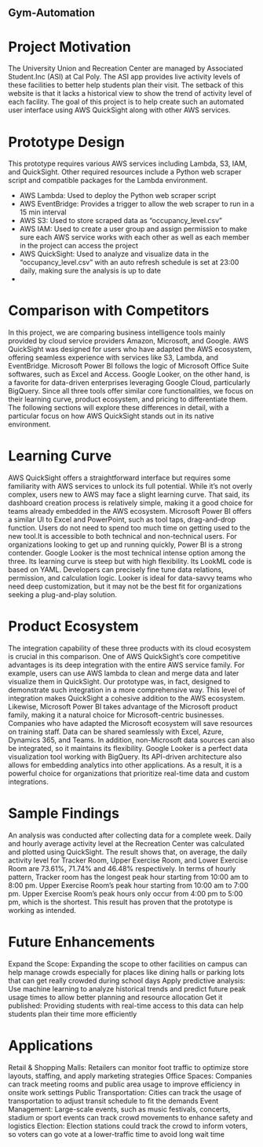 ## Gym-Automation

# Project Motivation
The University Union and Recreation Center are managed by Associated Student.Inc (ASI) at Cal Poly. The ASI app provides live activity levels of these facilities to better help students plan their visit. The setback of this website is that it lacks a historical view to show the trend of activity level of each facility. The goal of this project is to help create such an automated user interface using AWS QuickSight along with other AWS services. 

# Prototype Design
This prototype requires various AWS services including Lambda, S3, IAM, and QuickSight. Other required resources include a Python web scraper script and compatible packages for the Lambda environment.  
- AWS Lambda: Used to deploy the Python web scraper script
- AWS EventBridge: Provides a trigger to allow the web scraper to run in a 15 min interval
- AWS S3: Used to store scraped data as “occupancy_level.csv”
- AWS IAM: Used to create a user group and assign permission to make sure each AWS service works with each other as well as each member in the project can access the project
- AWS QuickSight:  Used to analyze and visualize data in the  “occupancy_level.csv” with an auto refresh schedule is set at 23:00 daily, making sure the analysis is up to date
- 
# Comparison with Competitors
In this project, we are comparing business intelligence tools mainly provided by cloud service providers Amazon, Microsoft, and Google. AWS QuickSight was designed for users who have adapted the AWS ecosystem, offering seamless experience with services like S3, Lambda, and EventBridge. Microsoft Power BI follows the logic of  Microsoft Office Suite softwares, such as Excel and Access. Google Looker, on the other hand, is a favorite for data-driven enterprises leveraging Google Cloud, particularly BigQuery.
Since all three tools offer similar core functionalities, we focus on their learning curve, product ecosystem, and pricing to differentiate them. The following sections will explore these differences in detail, with a particular focus on how AWS QuickSight stands out in its native environment.

# Learning Curve
AWS QuickSight offers a straightforward interface but requires some familiarity with AWS services to unlock its full potential. While it’s not overly complex, users new to AWS may face a slight learning curve. That said, its dashboard creation process is relatively simple, making it a good choice for teams already embedded in the AWS ecosystem.
Microsoft Power BI offers a similar UI to Excel and PowerPoint, such as tool taps, drag-and-drop function. Users do not need to spend too much time on getting used to the new tool.It is accessible to both technical and non-technical users. For organizations looking to get up and running quickly, Power BI is a strong contender.
Google Looker is the most technical intense option among the three. Its learning curve is steep but with high flexibility. Its LookML code is based on YAML. Developers can precisely fine tune data relations, permission, and calculation logic. Looker is ideal for data-savvy teams who need deep customization, but it may not be the best fit for organizations seeking a plug-and-play solution.

# Product Ecosystem
The integration capability of these three products with its cloud ecosystem is crucial in this comparison. 
One of AWS QuickSight’s core competitive advantages is its deep integration with the entire AWS service family. For example, users can use AWS lambda to clean and merge data and later visualize them in QuickSight. Our prototype was, in fact, designed to demonstrate such integration in a more comprehensive way. This level of integration makes QuickSight a cohesive addition to the AWS ecosystem.
Likewise, Microsoft Power BI takes advantage of the Microsoft product family, making it a natural choice for Microsoft-centric businesses. Companies who have adapted the Microsoft ecosystem will save resources on training staff. Data can be shared seamlessly with Excel, Azure, Dynamics 365, and Teams. In addition, non-Microsoft data sources can also be integrated, so it maintains its flexibility. 
Google Looker is a perfect data visualization tool working with BigQuery. Its API-driven architecture also allows for embedding analytics into other applications. As a result, it is a powerful choice for organizations that prioritize real-time data and custom integrations.

# Sample Findings
An analysis was conducted after collecting data for a complete week. Daily and hourly average activity level at the Recreation Center was calculated and plotted using QuickSight. The result shows that, on average, the daily activity level for Tracker Room, Upper Exercise Room, and Lower Exercise Room are 73.61%, 71.74% and 46.48% respectively. In terms of hourly pattern, Tracker room has the longest peak hour starting from 10:00 am to 8:00 pm. Upper Exercise Room’s peak hour starting from 10:00 am to 7:00 pm. Upper Exercise Room’s peak hours only occur from 4:00 pm to 5:00 pm, which is the shortest. This result has proven that the prototype is working as intended.

# Future Enhancements
Expand the Scope: Expanding the scope to other facilities on campus can help manage crowds especially for places like dining halls or parking lots that can get really crowded during school days
Apply predictive analysis: Use machine learning to analyze historical trends and predict future peak usage times to allow better planning and resource allocation
Get it published: Providing students with real-time access to this data can help students plan their time more efficiently 

# Applications
Retail & Shopping Malls: Retailers can monitor foot traffic to optimize store layouts, staffing, and apply marketing strategies 
Office Spaces: Companies can track meeting rooms and public area usage to improve efficiency in onsite work settings
Public Transportation: Cities can track the usage of transportation to adjust transit schedule to fit the demands
Event Management: Large-scale events, such as music festivals, concerts, stadium or sport events can track crowd movements to enhance safety and logistics
Election: Election stations could track the crowd to inform voters, so voters can go vote at a lower-traffic time to avoid long wait time
